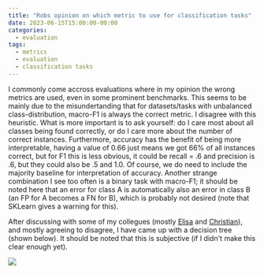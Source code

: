 ```yaml
---
title: "Robs opinion on which metric to use for classification tasks"
date: 2023-06-15T15:00:00-00:00
categories:
  - evaluation
tags:
  - metrics
  - evaluation
  - classification tasks
---
```


I commonly come accross evaluations where in my opinion the wrong metrics are
used, even in some prominent benchmarks.  This seems to be mainly due to the
misundertanding that for datasets/tasks with unbalanced class-distribution,
macro-F1 is always the correct metric. I disagree with this heuristic. What is
more important is to ask yourself: do I care most about all classes being found
correctly, or do I care more about the number of correct instances.
Furthermore, accuracy has the benefit of being more interpretable, having a
value of 0.66 just means we got 66% of all instances correct, but for F1 this
is less obvious, it could be recall = .6 and precision is .6, but they could
also be .5 and 1.0. Of course, we do need to include the majority baseline for
interpretation of accuracy.  Another strange combination I see too often is a
binary task with macro-F1; it should be noted here that an error for class A is
automatically also an error in class B (an FP for A becomes a FN for B), which
is probably not desired (note that SKLearn gives a warning for this).

After discussing with some of my collegues (mostly
[Elisa](https://elisabassignana.github.io/) and
[Christian](https://christianhardmeier.rax.ch/)), and mostly agreeing to
disagree, I have came up with a decision tree (shown below). It should be noted
that this is subjective (if I didn't make this clear enough yet).

![](../../assets/images/metrics.png)
